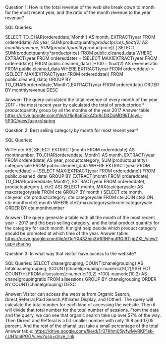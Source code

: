 Question 1: How is the total revenue of the web site break down to month for the most recent year, and the ratio of the month revenue to the year revenue? 

SQL Queries:	


SELECT 	TO_CHAR(ordereddate,'Month')	AS	month,
		EXTRACT(year FROM	ordereddate)	AS year,
		SUM(productquantity*productprice)::float(2)	AS monthlyrevenue,
		SUM(productquantity*productprice)/
		(
			SELECT	SUM(productquantity*productprice)
			FROM	public.cleaned_data
			WHERE	EXTRACT(year FROM	ordereddate) = (SELECT	MAX(EXTRACT(year FROM	ordereddate))	FROM	public.cleaned_data)
		)*100	::	float(2)	AS	revenueratio
FROM	public.cleaned_data
WHERE	EXTRACT(year FROM	ordereddate) = (SELECT	MAX(EXTRACT(year FROM	ordereddate))	FROM	public.cleaned_data)
GROUP BY	TO_CHAR(ordereddate,'Month'),EXTRACT(year FROM	ordereddate)
ORDER BY	monthlyrevenue	DESC


Answer: The query calculated the total revenue of every month of the year 2017 - the most recent year by calculated the total of productprice * productquantity group by all the months of 	the year 2017
	Answer table:	https://drive.google.com/file/d/1jg8ati5okACq9cD4DuMD9kTJgwL-5P3O/view?usp=sharing

Question 2: Best selling category by month for most recent year?

SQL Queries:	

WITH cte	AS(
	SELECT	EXTRACT(month FROM	ordereddate)	AS	monthnumber,
			TO_CHAR(ordereddate,'Month') AS month,
			EXTRACT(year FROM	ordereddate)	AS year,
			productcategory,
			SUM(productquantity)	categorysale
	FROM	public.cleaned_data
	WHERE	EXTRACT(year FROM	ordereddate) = (SELECT	MAX(EXTRACT(year FROM	ordereddate))	FROM	public.cleaned_data)
	GROUP BY	EXTRACT(month FROM	ordereddate),
				TO_CHAR(ordereddate,'Month'),
				EXTRACT(year FROM	ordereddate),
				productcategory
),
cte2	AS(
	SELECT	month,
			MAX(categorysale)	AS	maxcategorysale
	FROM	cte
	GROUP BY	month
)
SELECT	cte.month,
		cte.year,
		cte.productcategory,
		cte.categorysale
FROM	cte
JOIN	cte2	ON	cte.month=cte2.month
WHERE	cte2.maxcategorysale=cte.categorysale
ORDER BY	cte.monthnumber
		

Answer:	The query generate a table  with all the month of the most recent year - 2017 and the best-selling category, and the total product quantity for the category for each month. It 	might help decide which product category should be promoted at which time of the year.
	Answer table:	https://drive.google.com/file/d/1gYX43Zhjn3VfIRHFgufffGI9T-jpZXI_/view?usp=sharing



Question 3: In what way that visitor have access to the website?

SQL Queries:	SELECT 	chanelgrouping,
		COUNT(chanelgrouping)	AS	totalchanelgrouping,
		(COUNT(chanelgrouping)::numeric(10,2)/(SELECT	COUNT(*)	FROM	allsessions)::numeric(10,2) *100)::numeric(10,2)	  AS chanelgroupingratio
		FROM	allsessions
		GROUP BY	chanelgrouping
		ORDER BY	COUNT(chanelgrouping)	DESC

Answer:	Visitor can access the website from Organic Search, Direct,Referral,Paid Search,Affiliates,Display, and (Other). The query will calculate the total number for each kind of 	accessing the website. Then it will divide that total number for the total number of sessions. From the data and the query, we can see that organic search take up over 57% of the 	way. Then Dirrect and Refferal is a bit smaller number with only 19.8 and 17,05 percent. And the rest of the chanel just take a small percentage of the total
	Answer table:	https://drive.google.com/file/d/1iI07Khm05jyfwMvRKP1sk-cUH1dolPGG/view?usp=drive_link


